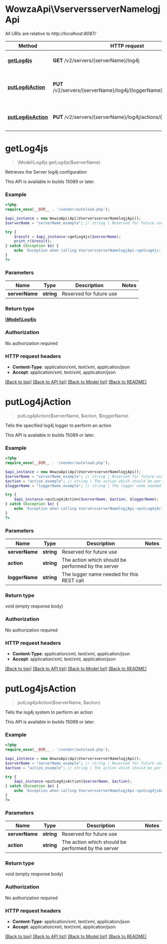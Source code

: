 # WowzaApi\VserversserverNamelogjApi

All URIs are relative to *http://localhost:8087/*

Method | HTTP request | Description
------------- | ------------- | -------------
[**getLog4js**](VserversserverNamelogjApi.md#getLog4js) | **GET** /v2/servers/{serverName}/log4j | Retrieves the Server log4j configuration
[**putLog4jAction**](VserversserverNamelogjApi.md#putLog4jAction) | **PUT** /v2/servers/{serverName}/log4j/{loggerName}/actions/{action} | Tells the specified log4j logger to perform an action
[**putLog4jsAction**](VserversserverNamelogjApi.md#putLog4jsAction) | **PUT** /v2/servers/{serverName}/log4j/actions/{action} | Tells the log4j system to perform an action


# **getLog4js**
> \Model\Log4js getLog4js($serverName)

Retrieves the Server log4j configuration

This API is available in builds 15089 or later.

### Example
```php
<?php
require_once(__DIR__ . '/vendor/autoload.php');

$api_instance = new WowzaApi\Api\VserversserverNamelogjApi();
$serverName = "serverName_example"; // string | Reserved for future use

try {
    $result = $api_instance->getLog4js($serverName);
    print_r($result);
} catch (Exception $e) {
    echo 'Exception when calling VserversserverNamelogjApi->getLog4js: ', $e->getMessage(), PHP_EOL;
}
?>
```

### Parameters

Name | Type | Description  | Notes
------------- | ------------- | ------------- | -------------
 **serverName** | **string**| Reserved for future use |

### Return type

[**\Model\Log4js**](../Model/Log4js.md)

### Authorization

No authorization required

### HTTP request headers

 - **Content-Type**: application/xml, text/xml, application/json
 - **Accept**: application/xml, text/xml, application/json

[[Back to top]](#) [[Back to API list]](../../README.md#documentation-for-api-endpoints) [[Back to Model list]](../../README.md#documentation-for-models) [[Back to README]](../../README.md)

# **putLog4jAction**
> putLog4jAction($serverName, $action, $loggerName)

Tells the specified log4j logger to perform an action

This API is available in builds 15089 or later.

### Example
```php
<?php
require_once(__DIR__ . '/vendor/autoload.php');

$api_instance = new WowzaApi\Api\VserversserverNamelogjApi();
$serverName = "serverName_example"; // string | Reserved for future use
$action = "action_example"; // string | The action which should be performed by the server
$loggerName = "loggerName_example"; // string | The logger name needed for this REST call

try {
    $api_instance->putLog4jAction($serverName, $action, $loggerName);
} catch (Exception $e) {
    echo 'Exception when calling VserversserverNamelogjApi->putLog4jAction: ', $e->getMessage(), PHP_EOL;
}
?>
```

### Parameters

Name | Type | Description  | Notes
------------- | ------------- | ------------- | -------------
 **serverName** | **string**| Reserved for future use |
 **action** | **string**| The action which should be performed by the server |
 **loggerName** | **string**| The logger name needed for this REST call |

### Return type

void (empty response body)

### Authorization

No authorization required

### HTTP request headers

 - **Content-Type**: application/xml, text/xml, application/json
 - **Accept**: application/xml, text/xml, application/json

[[Back to top]](#) [[Back to API list]](../../README.md#documentation-for-api-endpoints) [[Back to Model list]](../../README.md#documentation-for-models) [[Back to README]](../../README.md)

# **putLog4jsAction**
> putLog4jsAction($serverName, $action)

Tells the log4j system to perform an action

This API is available in builds 15089 or later.

### Example
```php
<?php
require_once(__DIR__ . '/vendor/autoload.php');

$api_instance = new WowzaApi\Api\VserversserverNamelogjApi();
$serverName = "serverName_example"; // string | Reserved for future use
$action = "action_example"; // string | The action which should be performed by the server

try {
    $api_instance->putLog4jsAction($serverName, $action);
} catch (Exception $e) {
    echo 'Exception when calling VserversserverNamelogjApi->putLog4jsAction: ', $e->getMessage(), PHP_EOL;
}
?>
```

### Parameters

Name | Type | Description  | Notes
------------- | ------------- | ------------- | -------------
 **serverName** | **string**| Reserved for future use |
 **action** | **string**| The action which should be performed by the server |

### Return type

void (empty response body)

### Authorization

No authorization required

### HTTP request headers

 - **Content-Type**: application/xml, text/xml, application/json
 - **Accept**: application/xml, text/xml, application/json

[[Back to top]](#) [[Back to API list]](../../README.md#documentation-for-api-endpoints) [[Back to Model list]](../../README.md#documentation-for-models) [[Back to README]](../../README.md)

